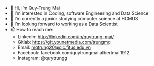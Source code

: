 - 👋 Hi, I’m Quy-Trung Mai
- 👀 I’m interested in Coding, software Engineering and Data Science
- 🌱 I’m currently a junior studying computer science at HCMUS
- 💞️ I’m looking forward to working as a Data Scientist
- 📫 How to reach me:
  - Linkedin: http://linkedin.com/in/quytrung-mai/
  - Gitlab: https://git.younetmedia.com/trungmq
  - Email: mqtrung20@clc.fitus.edu.vn
  - Facebook: facebook.com/quytrungmai.albertmai.1912
  - Instagram: @quytrungg

<!---
quytrungg/quytrungg is a ✨ special ✨ repository because its `README.md` (this file) appears on your GitHub profile.
You can click the Preview link to take a look at your changes.
--->
